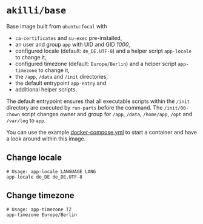 # `akilli/base`

Base image built from `ubuntu:focal` with 

- `ca-certificates` and `su-exec` pre-installed, 
- an user and group `app` with UID and GID _1000_,
- configured locale (default: `de_DE.UTF-8`) and a helper script `app-locale` to change it, 
- configured timezone (default: `Europe/Berlin`) and a helper script `app-timezone` to change it, 
- the `/app`, `/data` and `/init` directories,
- the default entrypoint `app-entry` and
- additional helper scripts.

The default entrypoint ensures that all executable scripts within the `/init` directory are executed by `run-parts` before the command. The `/init/00-chown` script changes owner and group for `/app`, `/data`, `/home/app`, `/opt` and `/var/log` to `app`.

You can use the example [docker-compose.yml](docker-compose.yml) to start a container and have a look around within this image.

## Change locale

```
# Usage: app-locale LANGUAGE LANG
app-locale de_DE de_DE.UTF-8
```

## Change timezone

```
# Usage: app-timezone TZ
app-timezone Europe/Berlin
```

